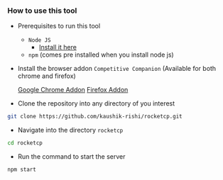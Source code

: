 ### How to use this tool

- Prerequisites to run this tool

  - `Node JS`
    - [Install it here](https://nodejs.org/en/)
  - `npm` (comes pre installed when you install node js)

- Install the browser addon `Competitive Companion` (Available for both chrome and firefox)

  [Google Chrome Addon](https://chrome.google.com/webstore/detail/competitive-companion/cjnmckjndlpiamhfimnnjmnckgghkjbl)
  [Firefox Addon](https://addons.mozilla.org/en-US/firefox/addon/competitive-companion/)

- Clone the repository into any directory of you interest

```sh
git clone https://github.com/kaushik-rishi/rocketcp.git
```

- Navigate into the directory `rocketcp`

```sh
cd rocketcp
```

- Run the command to start the server

```sh
npm start
```
